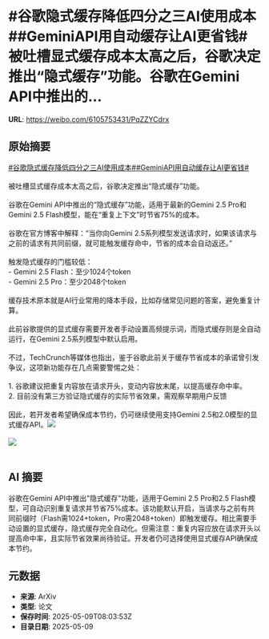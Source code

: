 # #谷歌隐式缓存降低四分之三AI使用成本##GeminiAPI用自动缓存让AI更省钱#被吐槽显式缓存成本太高之后，谷歌决定推出“隐式缓存”功能。谷歌在Gemini API中推出的...

**URL**: https://weibo.com/6105753431/PqZZYCdrx

## 原始摘要

<a href="https://m.weibo.cn/search?containerid=231522type%3D1%26t%3D10%26q%3D%23%E8%B0%B7%E6%AD%8C%E9%9A%90%E5%BC%8F%E7%BC%93%E5%AD%98%E9%99%8D%E4%BD%8E%E5%9B%9B%E5%88%86%E4%B9%8B%E4%B8%89AI%E4%BD%BF%E7%94%A8%E6%88%90%E6%9C%AC%23&amp;extparam=%23%E8%B0%B7%E6%AD%8C%E9%9A%90%E5%BC%8F%E7%BC%93%E5%AD%98%E9%99%8D%E4%BD%8E%E5%9B%9B%E5%88%86%E4%B9%8B%E4%B8%89AI%E4%BD%BF%E7%94%A8%E6%88%90%E6%9C%AC%23" data-hide=""><span class="surl-text">#谷歌隐式缓存降低四分之三AI使用成本#</span></a><a href="https://m.weibo.cn/search?containerid=231522type%3D1%26t%3D10%26q%3D%23GeminiAPI%E7%94%A8%E8%87%AA%E5%8A%A8%E7%BC%93%E5%AD%98%E8%AE%A9AI%E6%9B%B4%E7%9C%81%E9%92%B1%23&amp;extparam=%23GeminiAPI%E7%94%A8%E8%87%AA%E5%8A%A8%E7%BC%93%E5%AD%98%E8%AE%A9AI%E6%9B%B4%E7%9C%81%E9%92%B1%23" data-hide=""><span class="surl-text">#GeminiAPI用自动缓存让AI更省钱#</span></a><br><br>被吐槽显式缓存成本太高之后，谷歌决定推出“隐式缓存”功能。<br><br>谷歌在Gemini API中推出的“隐式缓存”功能，适用于最新的Gemini 2.5 Pro和Gemini 2.5 Flash模型，能在“重复上下文”时节省75%的成本。<br><br>谷歌在官方博客中解释：“当你向Gemini 2.5系列模型发送请求时，如果该请求与之前的请求有共同前缀，就可能触发缓存命中，节省的成本会自动返还。”<br><br>触发隐式缓存的门槛较低：<br>- Gemini 2.5 Flash：至少1024个token<br>- Gemini 2.5 Pro：至少2048个token<br><br>缓存技术原本就是AI行业常用的降本手段，比如存储常见问题的答案，避免重复计算。<br><br>此前谷歌提供的显式缓存需要开发者手动设置高频提示词，而隐式缓存则是全自动运行，在Gemini 2.5系列模型中默认启用。<br><br>不过，TechCrunch等媒体也指出，鉴于谷歌此前关于缓存节省成本的承诺曾引发争议，这项新功能存在几点需要警惕之处：<br><br>1. 谷歌建议把重复内容放在请求开头，变动内容放末尾，以提高缓存命中率。<br>2. 目前没有第三方验证隐式缓存的实际节省效果，需观察早期用户反馈<br><br>因此，若开发者希望确保成本节约，仍可继续使用支持Gemini 2.5和2.0模型的显式缓存API。<img style="" src="https://tvax1.sinaimg.cn/large/006Fd7o3gy1i192cjidfaj318g0d8tfl.jpg" referrerpolicy="no-referrer"><br><br><img style="" src="https://tvax3.sinaimg.cn/large/006Fd7o3gy1i192clhokuj30wm0hmdls.jpg" referrerpolicy="no-referrer"><br><br>

## AI 摘要

谷歌在Gemini API中推出"隐式缓存"功能，适用于Gemini 2.5 Pro和2.5 Flash模型，可自动识别重复请求并节省75%成本。该功能默认开启，当请求与之前有共同前缀时（Flash需1024+token，Pro需2048+token）即触发缓存。相比需要手动设置的显式缓存，隐式缓存完全自动化。但需注意：重复内容应放在请求开头以提高命中率，且实际节省效果尚待验证。开发者仍可选择使用显式缓存API确保成本节约。

## 元数据

- **来源**: ArXiv
- **类型**: 论文
- **保存时间**: 2025-05-09T08:03:53Z
- **目录日期**: 2025-05-09

